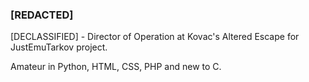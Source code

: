 ### [REDACTED]

[DECLASSIFIED] - Director of Operation at Kovac's Altered Escape for JustEmuTarkov project.

Amateur in Python, HTML, CSS, PHP and new to C.
